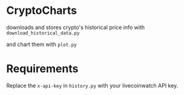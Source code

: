 # CryptoCharts

downloads and stores crypto's historical price info with `download_historical_data.py`

and chart them with `plot.py`

# Requirements

Replace the `x-api-key` in `history.py` with your livecoinwatch API key.



